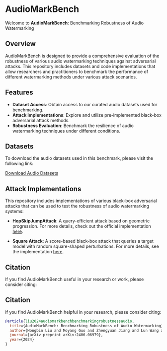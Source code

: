 # AudioMarkBench

Welcome to **AudioMarkBench**: Benchmarking Robustness of Audio Watermarking

## Overview

AudioMarkBench is designed to provide a comprehensive evaluation of the robustness of various audio watermarking techniques against adversarial attacks. This repository includes datasets and code implementations that allow researchers and practitioners to benchmark the performance of different watermarking methods under various attack scenarios.

## Features

- **Dataset Access**: Obtain access to our curated audio datasets used for benchmarking.
- **Attack Implementations**: Explore and utilize pre-implemented black-box adversarial attack methods.
- **Robustness Evaluation**: Benchmark the resilience of audio watermarking techniques under different conditions.

## Datasets

To download the audio datasets used in this benchmark, please visit the following link:

[Download Audio Datasets](https://drive.google.com/drive/folders/1037mBf4LoGq0CDxe6hYx5fNNv56AY_9e?usp=sharing)

## Attack Implementations

This repository includes implementations of various black-box adversarial attacks that can be used to test the robustness of audio watermarking systems:

- **HopSkipJumpAttack**: A query-efficient attack based on geometric progression. For more details, check out the official implementation [here](https://github.com/Trusted-AI/adversarial-robustness-toolbox/blob/main/art/attacks/evasion/hop_skip_jump.py).

- **Square Attack**: A score-based black-box attack that queries a target model with random square-shaped perturbations. For more details, see the implementation [here](https://github.com/max-andr/square-attack/blob/master/attack.py).

## Citation

If you find AudioMarkBench useful in your research or work, please consider citing:
## Citation

If you find AudioMarkBench helpful in your research, please consider citing:

```bibtex
@article{liu2024audiomarkbenchbenchmarkingrobustnessaudio,
  title={AudioMarkBench: Benchmarking Robustness of Audio Watermarking},
  author={Hongbin Liu and Moyang Guo and Zhengyuan Jiang and Lun Wang and Neil Zhenqiang Gong},
  journal={arXiv preprint arXiv:2406.06979},
  year={2024}
}
